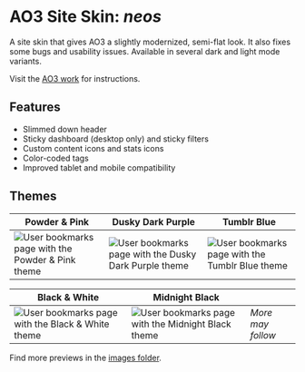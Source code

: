 # AO3 Site Skin: *neos*

A site skin that gives AO3 a slightly modernized, semi-flat look. It also fixes some bugs and usability issues. Available in several dark and light mode variants.

Visit the [AO3 work](https://archiveofourown.org/works/65849527) for instructions.

## Features
- Slimmed down header
- Sticky dashboard (desktop only) and sticky filters
- Custom content icons and stats icons
- Color-coded tags
- Improved tablet and mobile compatibility

## Themes

| Powder & Pink | Dusky Dark Purple | Tumblr Blue |
| ------------- | ------------- | ------------- |
| ![User bookmarks page with the Powder & Pink theme](/../main/images/preview_desktop_bookmarks_powder-pink.png) | ![User bookmarks page with the Dusky Dark Purple theme](/../main/images/preview_desktop_bookmarks_dusky-dark-purple.png) | ![User bookmarks page with the Tumblr Blue theme](/../main/images/preview_desktop_bookmarks_tumblr-blue.png) |

 Black & White | Midnight Black |  |
| ------------- | ------------- | ------------- |
| ![User bookmarks page with the Black & White theme](/../main/images/preview_desktop_bookmarks_black-white.png) | ![User bookmarks page with the Midnight Black theme](/../main/images/preview_desktop_bookmarks_midnight-black.png) | *More may follow* |

Find more previews in the [images folder](/../main/images).
